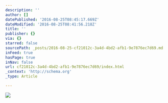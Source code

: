 ```yaml
---
description: ''
author: []
datePublished: '2016-08-25T08:45:17.669Z'
dateModified: '2016-08-25T08:41:56.218Z'
title: ''
publisher: {}
via: {}
starred: false
sourcePath: _posts/2016-08-25-cf21012c-3a4d-4bd2-afb1-9e7876ec7d69.md
inFeed: true
hasPage: true
inNav: false
url: cf21012c-3a4d-4bd2-afb1-9e7876ec7d69/index.html
_context: 'http://schema.org'
_type: Article

---
```

![](https://the-grid-user-content.s3-us-west-2.amazonaws.com/59f5b841-a7d5-4978-8da7-bc1dffd67088.jpg)